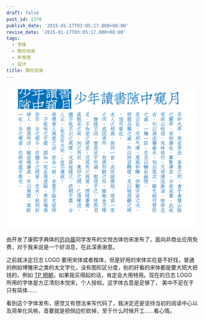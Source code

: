 ```yaml
---
draft: false
post_id: 1376
publish_date: '2015-01-17T03:05:17.000+08:00'
revise_date: '2015-01-17T03:05:17.000+08:00'
tags:
  - 字体
  - 聚珍仿宋
  - 芦苇荡
  - 设计
title: 聚珍仿宋
---
```


![juzhenfangsong](juzhenfangsong.png)

由开发了康熙字典体的[厉向晨](http://www.zhihu.com/people/Digidea)同学发布的文悦古体仿宋发布了，面向非商业应用免费，对于我来说是一个好消息，在此深表谢意。

之前就决定日志 LOGO 要用宋体或者楷体，但是好用的宋体实在是不好找，普通的例如博雅宋之类的太文字化，没有图形区分度，别的好看的宋体都是要大把大把钱的，例如 [TP 明朝](http://www.typeproject.com/font/tpmincho/)，如果我买得起的话，肯定会大用特用。现在的日志 LOGO 所用的字体是方正清刻本悦宋，个人授权。这字体古意是足够了， 美中不足在于只有简体……

看到这个字体发布，感觉又有想法来写代码了，我决定还是坚持当初的阅读中心以及简单化风格，首要就是把侧边栏砍掉，至于什么时候开工……看心情。
